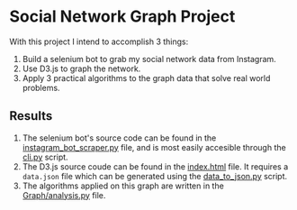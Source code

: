# Social Network Graph Project

With this project I intend to accomplish 3 things:
1) Build a selenium bot to grab my social network data from Instagram.
2) Use D3.js to graph the network.
3) Apply 3 practical algorithms to the graph data that solve real world problems.


## Results
1) The selenium bot's source code can be found in the [instagram_bot_scraper.py](https://github.com/IkeyBenz/Social-Media-Bot-Scrapers/blob/master/instagram_bot_scraper.py) file, and is most easily accesible through the [cli.py](https://github.com/IkeyBenz/Social-Media-Bot-Scrapers/blob/master/cli.py) script.
2) The D3.js source coude can be found in the [index.html](https://github.com/IkeyBenz/Social-Media-Bot-Scrapers/blob/master/index.html) file. It requires a `data.json` file which can be generated using the [data_to_json.py](https://github.com/IkeyBenz/Social-Media-Bot-Scrapers/blob/master/data_to_json.py) script.
3) The algorithms applied on this graph are written in the [Graph/analysis.py](https://github.com/IkeyBenz/Social-Media-Bot-Scrapers/blob/master/Graph/analysis.py) file.